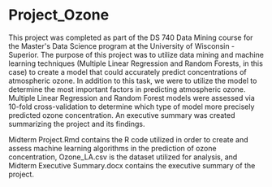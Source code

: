 # Project_Ozone

This project was completed as part of the DS 740 Data Mining course for the Master's Data Science program at the University of Wisconsin - Superior. The purpose of this project was to utilize data mining and machine learning techniques (Multiple Linear Regression and Random Forests, in this case) to create a model that could accurately predict concentrations of atmospheric ozone. In addition to this task, we were to utilize the model to determine the most important factors in predicting atmospheric ozone. Multiple Linear Regression and Random Forest models were assessed via 10-fold cross-validation to determine which type of model more precisely predicted ozone concentration. An executive summary was created summarizing the project and its findings.

Midterm Project.Rmd contains the R code utilized in order to create and assess machine learning algorithms in the prediction of ozone concentration, Ozone_LA.csv is the dataset utilized for analysis, and Midterm Executive Summary.docx contains the executive summary of the project.
